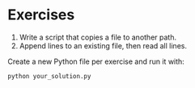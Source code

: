 # Exercises

1. Write a script that copies a file to another path.
2. Append lines to an existing file, then read all lines.

Create a new Python file per exercise and run it with:
```bash
python your_solution.py
```
